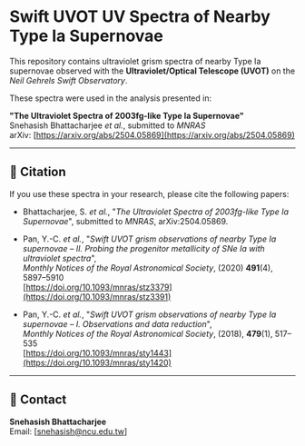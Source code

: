 # Swift UVOT UV Spectra of Nearby Type Ia Supernovae

This repository contains ultraviolet grism spectra of nearby Type Ia supernovae observed with the **Ultraviolet/Optical Telescope (UVOT)** on the *Neil Gehrels Swift Observatory*.

These spectra were used in the analysis presented in:

**"The Ultraviolet Spectra of 2003fg-like Type Ia Supernovae"**  
Snehasish Bhattacharjee *et al.*, submitted to *MNRAS*  
arXiv: [https://arxiv.org/abs/2504.05869](https://arxiv.org/abs/2504.05869)

---

## 📜 Citation

If you use these spectra in your research, please cite the following papers:

- Bhattacharjee, S. *et al.*, "*The Ultraviolet Spectra of 2003fg-like Type Ia Supernovae*", submitted to *MNRAS*, arXiv:2504.05869.
 
- Pan, Y.-C. *et al.*, "*Swift UVOT grism observations of nearby Type Ia supernovae – II. Probing the progenitor metallicity of SNe Ia with ultraviolet spectra*",  
  *Monthly Notices of the Royal Astronomical Society*, (2020) **491**(4), 5897–5910  
  [https://doi.org/10.1093/mnras/stz3379](https://doi.org/10.1093/mnras/stz3391)

- Pan, Y.-C. *et al.*, "*Swift UVOT grism observations of nearby Type Ia supernovae – I. Observations and data reduction*",  
  *Monthly Notices of the Royal Astronomical Society*, (2018), **479**(1), 517–535  
  [https://doi.org/10.1093/mnras/sty1443](https://doi.org/10.1093/mnras/sty1420)
  
---

## 📧 Contact

**Snehasish Bhattacharjee**  
Email: [snehasish@ncu.edu.tw]
